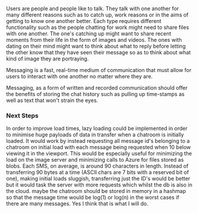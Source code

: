 
Users are people and people like to talk. They talk with one another for many different reasons such as to catch up, work reasons or in the aims of getting to know one another better. Each type requires different functionality such as the people chatting for work might need to share files with one another. The one's catching up might want to share recent moments from their life in the form of images and videos. The ones with dating on their mind might want to think about what to reply before letting the other know that they have seen their message so as to think about what kind of image they are portraying.

Messaging is a fast, real-time medium of communication that must allow for users to interact with one another no matter where they are.

Messaging, as a form of written and recorded communication should offer the benefits of storing the chat history such as pulling up time-stamps as well as text that won't strain the eyes.


### Next Steps

In order to improve load times, lazy loading could be implemented in order to minimise huge payloads of data in transfer when a chatroom is initially loaded. It would work by instead requesting all message id's belonging to a chatroom on initial load with each message being requested when 10 below viewing it in the viewport. This would be especially useful for minimizing the load on the image server and minimizing calls to Azure for files stored as blobs. Each SMS, on average, is around 90 characters in length. Instead of transferring 90 bytes at a time (ASCII chars are 7 bits with a reserved bit of one), making initial loads sluggish, transferring just the ID's would be better but it would task the server with more requests which whilst the db is also in the cloud. maybe the chatroom should be stored in memory in a hashmap so that the message time would be log(1) or log(n) in the worst cases if there are many messages. Yes I think that is what I will do.